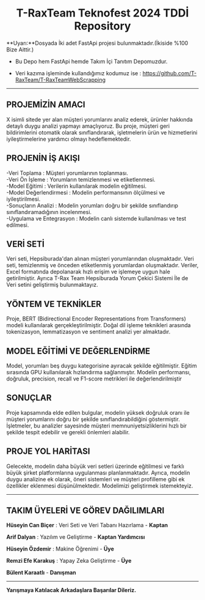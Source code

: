 <h1 align = 'Center'>T-RaxTeam Teknofest 2024 TDDİ Repository</h1>

**Uyarı:**Dosyada İki adet FastApi projesi bulunmaktadır.(İkiside %100 Bize Aittir.)

* Bu Depo hem FastApi hemde Takım İçi Tanıtım Depomuzdur. 

* Veri kazıma işleminde kullandığımız kodumuz ise : https://github.com/T-RaxTeam/T-RaxTeamWebScrapping

------------------------------------------------------------------------------------------------------------------

## PROJEMİZİN AMACI  
X isimli sitede yer alan müşteri yorumlarını analiz ederek, ürünler hakkında detaylı duygu analizi yapmayı amaçlıyoruz. Bu proje, müşteri geri bildirimlerini otomatik olarak sınıflandırarak, işletmelerin ürün ve hizmetlerini iyileştirmelerine yardımcı olmayı hedeflemektedir.

## PROJENİN İŞ AKIŞI 
-Veri Toplama : Müşteri yorumlarının toplanması.  
-Veri Ön İşleme : Yorumların temizlenmesi ve etiketlenmesi.  
-Model Eğitimi : Verilerin kullanılarak modelin eğitilmesi.  
-Model Değerlendirmesi : Modelin performansının ölçülmesi ve iyileştirilmesi.  
-Sonuçların Analizi : Modelin yorumları doğru bir şekilde sınıflandırıp sınıflandıramadığının incelenmesi.  
-Uygulama ve Entegrasyon : Modelin canlı sistemde kullanılması ve test edilmesi.  

## VERİ SETİ
Veri seti, Hepsiburada'dan alınan müşteri yorumlarından oluşmaktadır. Veri seti, temizlenmiş ve önceden etiketlenmiş yorumlardan oluşmaktadır. Veriler, Excel formatında depolanarak hızlı erişim ve işlemeye uygun hale getirilmiştir. Ayrıca
T-Rax Team Hepsiburada Yorum Çekici Sistemi İle de Veri setini geliştirmiş bulunmaktayız.

## YÖNTEM VE TEKNİKLER
Proje, BERT (Bidirectional Encoder Representations from Transformers) modeli kullanılarak gerçekleştirilmiştir. Doğal dil işleme teknikleri arasında tokenizasyon, lemmatizasyon ve sentiment analizi yer almaktadır.

## MODEL EĞİTİMİ VE DEĞERLENDİRME
Model, yorumları beş duygu kategorisine ayıracak şekilde eğitilmiştir. Eğitim sırasında GPU kullanılarak hızlandırma sağlanmıştır. Modelin performansı, doğruluk, precision, recall ve F1-score metrikleri ile değerlendirilmiştir

## SONUÇLAR
Proje kapsamında elde edilen bulgular, modelin yüksek doğruluk oranı ile müşteri yorumlarını doğru bir şekilde sınıflandırabildiğini göstermiştir. İşletmeler, bu analizler sayesinde müşteri memnuniyetsizliklerini hızlı bir şekilde tespit edebilir ve gerekli önlemleri alabilir.

## PROJE YOL HARİTASI
Gelecekte, modelin daha büyük veri setleri üzerinde eğitilmesi ve farklı büyük şirket platformlarına uygulanması planlanmaktadır. Ayrıca, modelin duygu analizine ek olarak, öneri sistemleri ve müşteri profilleme gibi ek özellikler eklenmesi düşünülmektedir. Modelimizi geliştirmek istemekteyiz.

----------------------------------------------------------------------------------------------------------
## TAKIM ÜYELERİ VE GÖREV DAĞILIMLARI

**Hüseyin Can Biçer** : Veri Seti ve Veri Tabanı Hazırlama - **Kaptan**  

**Arif Dalyan** : Yazılım ve Geliştirme - **Kaptan Yardımcısı**  

**Hüseyin Özdemir** : Makine Öğrenimi - **Üye**

**Remzi Efe Karakuş** : Yapay Zeka Geliştirme - **Üye**

**Bülent Karaatlı** - **Danışman**

----------------------------------------------------------------------------------------------------------

**Yarışmaya Katılacak Arkadaşlara Başarılar Dileriz.**

















